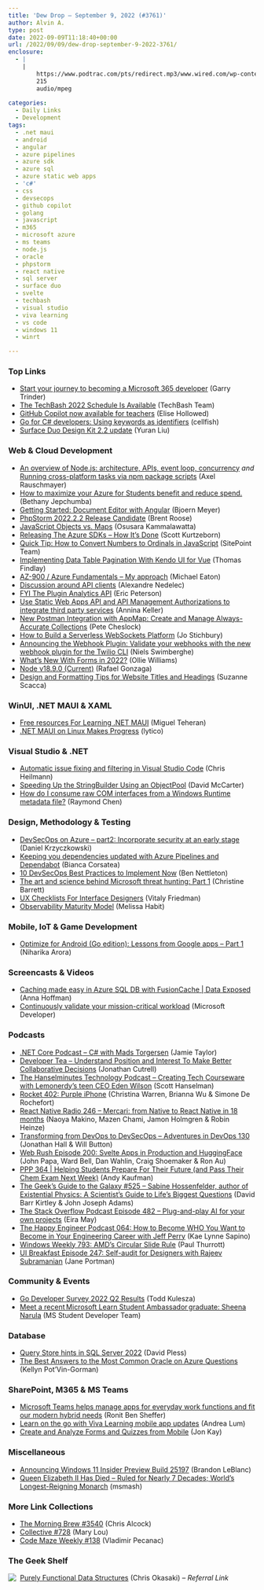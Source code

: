 ```yaml
---
title: 'Dew Drop – September 9, 2022 (#3761)'
author: Alvin A.
type: post
date: 2022-09-09T11:18:40+00:00
url: /2022/09/09/dew-drop-september-9-2022-3761/
enclosure:
  - |
    |
        https://www.podtrac.com/pts/redirect.mp3/www.wired.com/wp-content/uploads/2022/09/geeksguide525final.mp3
        215
        audio/mpeg
        
categories:
  - Daily Links
  - Development
tags:
  - .net maui
  - android
  - angular
  - azure pipelines
  - azure sdk
  - azure sql
  - azure static web apps
  - 'c#'
  - css
  - devsecops
  - github copilot
  - golang
  - javascript
  - m365
  - microsoft azure
  - ms teams
  - node.js
  - oracle
  - phpstorm
  - react native
  - sql server
  - surface duo
  - svelte
  - techbash
  - visual studio
  - viva learning
  - vs code
  - windows 11
  - winrt

---
```

### Top Links

  * <a href="https://devblogs.microsoft.com/microsoft365dev/start-your-journey-to-becoming-a-microsoft-365-developer/" target="_blank" rel="noopener">Start your journey to becoming a Microsoft 365 developer</a> (Garry Trinder)
  * <a href="https://www.techbash.com/blog/2022/09/08/the-techbash-2022-schedule-is-available" target="_blank" rel="noopener">The TechBash 2022 Schedule Is Available</a> (TechBash Team)
  * <a href="https://github.blog/2022-09-08-github-copilot-now-available-for-teachers/" target="_blank" rel="noopener">GitHub Copilot now available for teachers</a> (Elise Hollowed)
  * <a href="https://blog.cellfish.se/2022/09/go-for-c-developers-using-keywords-as.html" target="_blank" rel="noopener">Go for C# developers: Using keywords as identifiers</a> (cellfish)
  * <a href="https://devblogs.microsoft.com/surface-duo/design-kit-update/" target="_blank" rel="noopener">Surface Duo Design Kit 2.2 update</a> (Yuran Liu)



### <a name="web"></a>Web & Cloud Development

  * <a href="https://2ality.com/2022/09/nodejs-overview.html" target="_blank" rel="noopener">An overview of Node.js: architecture, APIs, event loop, concurrency</a> _and_ <a href="https://2ality.com/2022/08/npm-package-scripts.html" target="_blank" rel="noopener">Running cross-platform tasks via npm package scripts</a> (Axel Rauschmayer)
  * <a href="https://techcommunity.microsoft.com/t5/educator-developer-blog/how-to-maximize-your-azure-for-students-benefit-and-reduce-spend/ba-p/3620569" target="_blank" rel="noopener">How to maximize your Azure for Students benefit and reduce spend.</a> (Bethany Jepchumba)
  * <a href="https://www.textcontrol.com/blog/2022/09/08/getting-started-document-editor-with-angular/" target="_blank" rel="noopener">Getting Started: Document Editor with Angular</a> (Bjoern Meyer)
  * <a href="https://blog.jetbrains.com/phpstorm/2022/09/phpstorm-2022-2-2-release-candidate/" target="_blank" rel="noopener">PhpStorm 2022.2.2 Release Candidate</a> (Brent Roose)
  * <a href="https://www.syncfusion.com/blogs/post/javascript-objects-vs-maps.aspx" target="_blank" rel="noopener">JavaScript Objects vs. Maps</a> (Osusara Kammalawatta)
  * <a href="https://devblogs.microsoft.com/azure-sdk/releasing-the-azure-sdks-how-its-done/" target="_blank" rel="noopener">Releasing The Azure SDKs – How It’s Done</a> (Scott Kurtzeborn)
  * <a href="https://www.sitepoint.com/convert-numbers-to-ordinals-javascript/?utm_source=rss" target="_blank" rel="noopener">Quick Tip: How to Convert Numbers to Ordinals in JavaScript</a> (SitePoint Team)
  * <a href="https://www.telerik.com/blogs/implementing-data-table-pagination-kendo-ui-vue" target="_blank" rel="noopener">Implementing Data Table Pagination With Kendo UI for Vue</a> (Thomas Findlay)
  * <a href="https://samestuffdifferentday.com/2022/09/08/az-900-azure-fundamentals-my-approach/" target="_blank" rel="noopener">AZ-900 / Azure Fundamentals – My approach</a> (Michael Eaton)
  * <a href="https://techwatching.dev/posts/http-clients" target="_blank" rel="noopener">Discussion around API clients</a> (Alexandre Nedelec)
  * <a href="https://backstage.io/blog/2022/09/08/fyi-plugin-analytics-api.html" target="_blank" rel="noopener">FYI The Plugin Analytics API</a> (Eric Peterson)
  * <a href="https://techcommunity.microsoft.com/t5/apps-on-azure-blog/use-static-web-apps-api-and-api-management-authorizations-to/ba-p/3603755" target="_blank" rel="noopener">Use Static Web Apps API and API Management Authorizations to integrate third party services</a> (Annina Keller)
  * <a href="https://blog.postman.com/new-postman-integration-with-appmap-create-and-manage-always-accurate-collections/" target="_blank" rel="noopener">New Postman Integration with AppMap: Create and Manage Always-Accurate Collections</a> (Pete Cheslock)
  * <a href="https://dzone.com/articles/how-to-build-a-serverless-websockets-platform" target="_blank" rel="noopener">How to Build a Serverless WebSockets Platform</a> (Jo Stichbury)
  * <a href="https://www.twilio.com/blog/validate-webhooks-with-new-webhook-plugin-for-twilio-cli" target="_blank" rel="noopener">Announcing the Webhook Plugin: Validate your webhooks with the new webhook plugin for the Twilio CLI</a> (Niels Swimberghe)
  * <a href="https://css-tricks.com/whats-new-with-forms-in-2022/" target="_blank" rel="noopener">What’s New With Forms in 2022?</a> (Ollie Williams)
  * <a href="https://nodejs.org/en/blog/release/v18.9.0" target="_blank" rel="noopener">Node v18.9.0 (Current)</a> (Rafael Gonzaga)
  * <a href="https://www.telerik.com/blogs/design-formatting-tips-website-titles-headings" target="_blank" rel="noopener">Design and Formatting Tips for Website Titles and Headings</a> (Suzanne Scacca)



### <a name="silverlight"></a>WinUI, .NET MAUI & XAML

  * <a href="https://www.c-sharpcorner.com/article/free-resources-for-learning-net-maui/" target="_blank" rel="noopener">Free resources For Learning .NET MAUI</a> (Miguel Teheran)
  * <a href="https://github.com/jsuarezruiz/maui-linux/pull/37" target="_blank" rel="noopener">.NET MAUI on Linux Makes Progress</a> (lytico)



### <a name="dotnet"></a>Visual Studio & .NET

  * <a href="https://christianheilmann.com/2022/09/09/automatic-issue-fixing-and-filtering-in-visual-studio-code/" target="_blank" rel="noopener">Automatic issue fixing and filtering in Visual Studio Code</a> (Chris Heilmann)
  * <a href="https://dotnettips.wordpress.com/2022/09/08/speeding-up-the-stringbuilder-using-an-objectpool/" target="_blank" rel="noopener">Speeding Up the StringBuilder Using an ObjectPool</a> (David McCarter)
  * <a href="https://devblogs.microsoft.com/oldnewthing/20220908-00/?p=107137" target="_blank" rel="noopener">How do I consume raw COM interfaces from a Windows Runtime metadata file?</a> (Raymond Chen)



### <a name="design"></a>Design, Methodology & Testing

  * <a href="https://techmindfactory.com/DevSecOpsOnAzure-SecureLocalDev/" target="_blank" rel="noopener">DevSecOps on Azure &#8211; part2: Incorporate security at an early stage</a> (Daniel Krzyczkowski)
  * <a href="https://techcommunity.microsoft.com/t5/azure-devops-blog/keeping-you-dependencies-updated-with-azure-pipelines-and/ba-p/3590020" target="_blank" rel="noopener">Keeping you dependencies updated with Azure Pipelines and Dependabot</a> (Bianca Corsatea)
  * <a href="https://www.preemptive.com/10-devsecops-best-practices-to-implement-now/" target="_blank" rel="noopener">10 DevSecOps Best Practices to Implement Now</a> (Ben Nettleton)
  * <a href="https://www.microsoft.com/security/blog/2022/09/08/part-1-the-art-and-science-of-threat-hunting/" target="_blank" rel="noopener">The art and science behind Microsoft threat hunting: Part 1</a> (Christine Barrett)
  * <a href="https://smashingmagazine.com/2022/09/ux-checklists-for-interface-designers/" target="_blank" rel="noopener">UX Checklists For Interface Designers</a> (Vitaly Friedman)
  * <a href="https://dzone.com/refcardz/observability-maturity-model" target="_blank" rel="noopener">Observability Maturity Model</a> (Melissa Habit)



### <a name="mobile"></a>Mobile, IoT & Game Development

  * <a href="http://android-developers.googleblog.com/2022/09/optimize-for-android-go-lessons-from-google-apps-part-1.html" target="_blank" rel="noopener">Optimize for Android (Go edition): Lessons from Google apps &#8211; Part 1</a> (Niharika Arora)



### <a name="videos"></a>Screencasts & Videos

  * <a href="http://www.youtube.com/watch?v=V2fCUoJgVAo" target="_blank" rel="noopener">Caching made easy in Azure SQL DB with FusionCache | Data Exposed</a> (Anna Hoffman)
  * <a href="http://www.youtube.com/watch?v=pJsVwbBR1jE" target="_blank" rel="noopener">Continuously validate your mission-critical workload</a> (Microsoft Developer)



### <a name="podcasts"></a>Podcasts

  * <a href="https://dotnetcore.show/episode-104-c-sharp-with-mads-torgersen/" target="_blank" rel="noopener">.NET Core Podcast &#8211; C# with Mads Torgersen</a> (Jamie Taylor)
  * <a href="https://developertea.com/episodes/2b612ede-01f7-40df-8730-0c08b0b522bb" target="_blank" rel="noopener">Developer Tea &#8211; Understand Position and Interest To Make Better Collaborative Decisions</a> (Jonathan Cutrell)
  * <a href="https://www.hanselminutes.com/857/creating-tech-courseware-with-lemonerdys-teen-ceo-eden-wilson" target="_blank" rel="noopener">The Hanselminutes Technology Podcast &#8211; Creating Tech Courseware with Lemonerdy&#8217;s teen CEO Eden Wilson</a> (Scott Hanselman)
  * <a href="http://relay.fm/rocket/402" target="_blank" rel="noopener">Rocket 402: Purple iPhone</a> (Christina Warren, Brianna Wu & Simone De Rochefort)
  * <a href="https://www.reactnativeradio.com/episodes/rnr-246-mercari-from-native-to-react-native-in-18-months" target="_blank" rel="noopener">React Native Radio 246 &#8211; Mercari: from Native to React Native in 18 months</a> (Naoya Makino, Mazen Chami, Jamon Holmgren & Robin Heinze)
  * <a href="https://topenddevs.com/podcasts/adventures-in-devops/episodes/transforming-from-devops-to-devsecops-devops-130" target="_blank" rel="noopener">Transforming from DevOps to DevSecOps &#8211; Adventures in DevOps 130</a> (Jonathan Hall & Will Button)
  * <a href="https://www.webrush.io/episodes/episode-200-svelte-apps-in-production-and-huggingface" target="_blank" rel="noopener">Web Rush Episode 200: Svelte Apps in Production and HuggingFace</a> (John Papa, Ward Bell, Dan Wahlin, Craig Shoemaker & Ron Au)
  * <a href="https://peopleandprojectspodcast.libsyn.com/ppp-364-helping-students-prepare-for-their-future-and-pass-their-chem-exam-next-week" target="_blank" rel="noopener">PPP 364 | Helping Students Prepare For Their Future (and Pass Their Chem Exam Next Week)</a> (Andy Kaufman)
  * <a href="https://www.podtrac.com/pts/redirect.mp3/www.wired.com/wp-content/uploads/2022/09/geeksguide525final.mp3" target="_blank" rel="noopener">The Geek&#8217;s Guide to the Galaxy #525 &#8211; Sabine Hossenfelder, author of Existential Physics: A Scientist&#8217;s Guide to Life&#8217;s Biggest Questions</a> (David Barr Kirtley & John Joseph Adams)
  * <a href="https://stackoverflow.blog/2022/09/09/plug-and-play-ai-for-your-own-projects-ep-482/" target="_blank" rel="noopener">The Stack Overflow Podcast Episode 482 &#8211; Plug-and-play AI for your own projects</a> (Eira May)
  * <a href="https://oasisofcourage.com/064-how-to-become-who-you-want-to-become-in-your-engineering-career-with-jeff-perry/" target="_blank" rel="noopener">The Happy Engineer Podcast 064: How to Become WHO You Want to Become in Your Engineering Career with Jeff Perry</a> (Kae Lynne Sapino)
  * <a href="https://www.thurrott.com/podcasts/windows-weekly/272716/windows-weekly-793-amds-circular-slide-rule" target="_blank" rel="noopener">Windows Weekly 793: AMD’s Circular Slide Rule</a> (Paul Thurrott)
  * <a href="http://www.uibreakfast.com/podcast" target="_blank" rel="noopener">UI Breakfast Episode 247: Self-audit for Designers with Rajeev Subramanian</a> (Jane Portman)



### <a name="events"></a>Community & Events

  * <a href="https://go.dev/blog/survey2022-q2-results" target="_blank" rel="noopener">Go Developer Survey 2022 Q2 Results</a> (Todd Kulesza)
  * <a href="https://techcommunity.microsoft.com/t5/student-developer-blog/meet-a-recent-microsoft-learn-student-ambassador-graduate-sheena/ba-p/3621038" target="_blank" rel="noopener">Meet a recent Microsoft Learn Student Ambassador graduate: Sheena Narula</a> (MS Student Developer Team)



### <a name="sql"></a>Database

  * <a href="https://cloudblogs.microsoft.com/sqlserver/2022/09/08/query-store-hints-in-sql-server-2022/" target="_blank" rel="noopener">Query Store hints in SQL Server 2022</a> (David Pless)
  * <a href="https://dbakevlar.com/2022/09/the-best-answers-to-the-most-common-oracle-on-azure-questions/" target="_blank" rel="noopener">The Best Answers to the Most Common Oracle on Azure Questions</a> (Kellyn Pot&#8217;Vin-Gorman)



### <a name="sp"></a>SharePoint, M365 & MS Teams

  * <a href="https://techcommunity.microsoft.com/t5/microsoft-teams-blog/microsoft-teams-helps-manage-apps-for-everyday-work-functions/ba-p/3620088" target="_blank" rel="noopener">Microsoft Teams helps manage apps for everyday work functions and fit our modern hybrid needs</a> (Ronit Ben Sheffer)
  * <a href="https://techcommunity.microsoft.com/t5/microsoft-viva-blog/learn-on-the-go-with-viva-learning-mobile-app-updates/ba-p/3620078" target="_blank" rel="noopener">Learn on the go with Viva Learning mobile app updates</a> (Andrea Lum)
  * <a href="https://techcommunity.microsoft.com/t5/microsoft-forms-blog/create-and-analyze-forms-and-quizzes-from-mobile/ba-p/3331516" target="_blank" rel="noopener">Create and Analyze Forms and Quizzes from Mobile</a> (Jon Kay)



### <a name="misc"></a>Miscellaneous

  * <a href="https://blogs.windows.com/windows-insider/2022/09/08/announcing-windows-11-insider-preview-build-25197/" target="_blank" rel="noopener">Announcing Windows 11 Insider Preview Build 25197</a> (Brandon LeBlanc)
  * <a href="https://news.slashdot.org/story/22/09/08/1734228/queen-elizabeth-ii-has-died---ruled-for-nearly-7-decades-worlds-longest-reigning-monarch?utm_source=rss1.0mainlinkanon&utm_medium=feed" target="_blank" rel="noopener">Queen Elizabeth II Has Died &#8211; Ruled for Nearly 7 Decades; World&#8217;s Longest-Reigning Monarch</a> (msmash)



### <a name="links"></a>More Link Collections

  * <a href="https://blog.cwa.me.uk/2022/09/09/the-morning-brew-3540/" target="_blank" rel="noopener">The Morning Brew #3540</a> (Chris Alcock)
  * <a href="https://tympanus.net/codrops/collective/collective-728/" target="_blank" rel="noopener">Collective #728</a> (Mary Lou)
  * <a href="https://code-maze.com/code-maze-weekly-138/" target="_blank" rel="noopener">Code Maze Weekly #138</a> (Vladimir Pecanac)



### <a name="shelf"></a>The Geek Shelf

<a href="https://www.amazon.com/dp/0521663504/?tag=amavin-20" target="_blank" rel="noopener"><img decoding="async" align="left" style="margin: 0px 4px 0px 0px; border: 0px currentcolor; border-image: none; float: left; display: inline; background-image: none;" src="https://m.media-amazon.com/images/I/41xT-vkdeES._SS135_.jpg" border="0" /></a>&nbsp;<a href="https://www.amazon.com/dp/0521663504/?tag=amavin-20" target="_blank" rel="noopener">Purely Functional Data Structures</a> (Chris Okasaki) _&#8211; Referral Link_